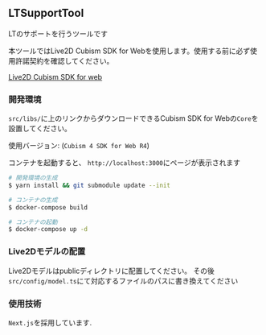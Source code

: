 ## LTSupportTool

LTのサポートを行うツールです

本ツールではLive2D Cubism SDK for Webを使用します。使用する前に必ず使用許諾契約を確認してください。

[Live2D Cubism SDK for web](https://www.live2d.com/download/cubism-sdk/download-web/)

### 開発環境

`src/libs/`に上のリンクからダウンロードできるCubism SDK for Webの`Core`を設置してください。

使用バージョン: (`Cubism 4 SDK for Web R4`)

コンテナを起動すると、 `http://localhost:3000`にページが表示されます

```bash
# 開発環境の生成
$ yarn install && git submodule update --init

# コンテナの生成
$ docker-compose build

# コンテナの起動
$ docker-compose up -d
```

### Live2Dモデルの配置

Live2Dモデルはpublicディレクトリに配置してください。
その後`src/config/model.ts`にて対応するファイルのパスに書き換えてください

### 使用技術

`Next.js`を採用しています.  